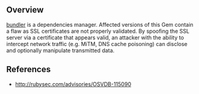 ## Overview

[bundler](https://rubygems.org/gems/bundler) is a dependencies manager. 
Affected versions of this Gem contain a flaw as SSL certificates are not properly validated. By spoofing the SSL server via a certificate that appears valid, an attacker with the ability to intercept network traffic (e.g. MiTM, DNS cache poisoning) can disclose and optionally manipulate transmitted data.


## References

- http://rubysec.com/advisories/OSVDB-115090
